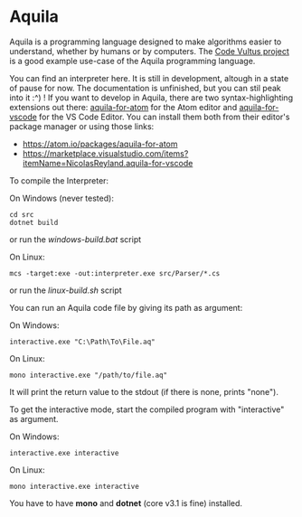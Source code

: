 # Aquila
Aquila is a programming language designed to make algorithms easier to understand, whether by humans or by computers. The [Code Vultus project](https://github.com/Nicolas-Reyland/Code-Vultus) is a good example use-case of the Aquila programming language.

You can find an interpreter here. It is still in development, altough in a state of pause for now.
The documentation is unfinished, but you can stil peak into it :^) !
If you want to develop in Aquila, there are two syntax-highlighting extensions out there: [aquila-for-atom](https://github.com/Nicolas-Reyland/aquila-for-atom) for the Atom editor and [aquila-for-vscode](https://github.com/Nicolas-Reyland/aquila-for-vscode) for the VS Code Editor. You can install them both from their editor's package manager or using those links:
 * https://atom.io/packages/aquila-for-atom
 * https://marketplace.visualstudio.com/items?itemName=NicolasReyland.aquila-for-vscode


To compile the Interpreter:

On Windows (never tested):
```
cd src
dotnet build
```
or run the *windows-build.bat* script


On Linux:
```
mcs -target:exe -out:interpreter.exe src/Parser/*.cs
```
or run the *linux-build.sh* script


You can run an Aquila code file by giving its path as argument:

On Windows:
```
interactive.exe "C:\Path\To\File.aq"
```

On Linux:
```
mono interactive.exe "/path/to/file.aq"
```

It will print the return value to the stdout (if there is none, prints "none").

To get the interactive mode, start the compiled program with "interactive" as argument.

On Windows:
```
interactive.exe interactive
```

On Linux:
```
mono interactive.exe interactive
```

You have to have **mono** and **dotnet** (core v3.1 is fine) installed.
